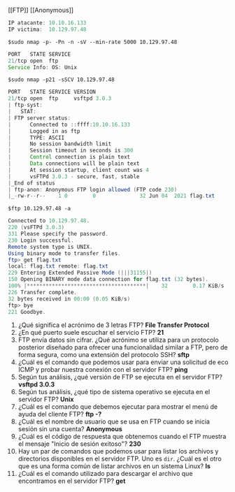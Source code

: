 [[FTP]] 
[[Anonymous]]

```java
IP atacante: 10.10.16.133
IP victima:  10.129.97.48
```

`$sudo nmap -p- -Pn -n -sV --min-rate 5000 10.129.97.48`
```java
PORT   STATE SERVICE
21/tcp open  ftp
Service Info: OS: Unix
```

`$sudo nmap -p21 -sSCV 10.129.97.48`
```java
PORT   STATE SERVICE VERSION
21/tcp open  ftp     vsftpd 3.0.3
| ftp-syst: 
|   STAT: 
| FTP server status:
|      Connected to ::ffff:10.10.16.133
|      Logged in as ftp
|      TYPE: ASCII
|      No session bandwidth limit
|      Session timeout in seconds is 300
|      Control connection is plain text
|      Data connections will be plain text
|      At session startup, client count was 4
|      vsFTPd 3.0.3 - secure, fast, stable
|_End of status
| ftp-anon: Anonymous FTP login allowed (FTP code 230)
|_-rw-r--r--    1 0        0              32 Jun 04  2021 flag.txt
```

`$ftp 10.129.97.48 -a`
```java
Connected to 10.129.97.48.
220 (vsFTPd 3.0.3)
331 Please specify the password.
230 Login successful.
Remote system type is UNIX.
Using binary mode to transfer files.
ftp> get flag.txt
local: flag.txt remote: flag.txt
229 Entering Extended Passive Mode (|||31155|)
150 Opening BINARY mode data connection for flag.txt (32 bytes).
100% |**************************************|    32        0.17 KiB/s    00:00 ETA
226 Transfer complete.
32 bytes received in 00:00 (0.05 KiB/s)
ftp> bye
221 Goodbye.
```


1. ¿Qué significa el acrónimo de 3 letras FTP? **File Transfer Protocol**
2. ¿En qué puerto suele escuchar el servicio FTP? **21**
3. FTP envía datos sin cifrar. ¿Qué acrónimo se utiliza para un protocolo posterior diseñado para ofrecer una funcionalidad similar a FTP, pero de forma segura, como una extensión del protocolo SSH? **sftp**
4. ¿Cuál es el comando que podemos usar para enviar una solicitud de eco ICMP y probar nuestra conexión con el servidor FTP? **ping**
5. Según tus análisis, ¿qué versión de FTP se ejecuta en el servidor FTP? **vsftpd 3.0.3**
6. Según tus análisis, ¿qué tipo de sistema operativo se ejecuta en el servidor FTP? **Unix**
7. ¿Cuál es el comando que debemos ejecutar para mostrar el menú de ayuda del cliente FTP? **ftp -?**
8. ¿Cuál es el nombre de usuario que se usa en FTP cuando se inicia sesión sin una cuenta? **Anonymous**
9. ¿Cuál es el código de respuesta que obtenemos cuando el FTP muestra el mensaje "Inicio de sesión exitoso"? **230**
10. Hay un par de comandos que podemos usar para listar los archivos y directorios disponibles en el servidor FTP. Uno es `dir`. ¿Cuál es el otro que es una forma común de listar archivos en un sistema Linux? **ls**
11. ¿Cuál es el comando utilizado para descargar el archivo que encontramos en el servidor FTP? **get**

